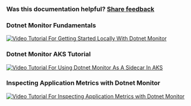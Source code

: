 
### Was this documentation helpful? [Share feedback](https://www.research.net/r/DGDQWXH?src=documentation%2Fvideos-and-tutorials)


### Dotnet Monitor Fundamentals
[![Video Tutorial For Getting Started Locally With Dotnet Monitor](https://i.ytimg.com/vi/pG0t19bEYJw/hq720.jpg)](https://www.youtube.com/watch?v=pG0t19bEYJw)

### Dotnet Monitor AKS Tutorial
[![Video Tutorial For Using Dotnet Monitor As A Sidecar In AKS](https://i.ytimg.com/vi/3nzZO34nUFQ/hq720.jpg)](https://www.youtube.com/watch?v=3nzZO34nUFQ)

### Inspecting Application Metrics with Dotnet Monitor
[![Video Tutorial For Inspecting Application Metrics with Dotnet Monitor](https://i.ytimg.com/vi/hbgPvjTJSLY/hq720.jpg)](https://www.youtube.com/watch?v=hbgPvjTJSLY)
